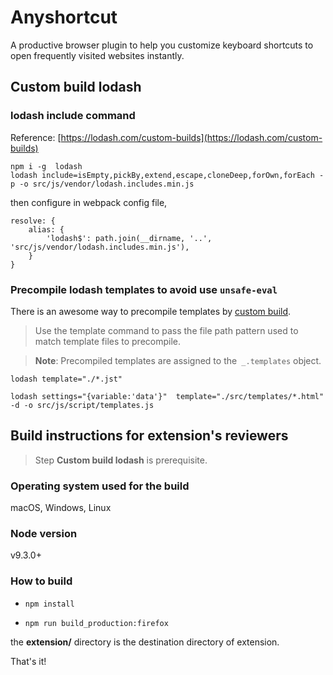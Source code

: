 # Anyshortcut

A productive browser plugin to help you customize keyboard shortcuts to open frequently visited websites instantly.

## Custom build lodash

### lodash include command

Reference: [https://lodash.com/custom-builds](https://lodash.com/custom-builds)

```shell
npm i -g  lodash
lodash include=isEmpty,pickBy,extend,escape,cloneDeep,forOwn,forEach -p -o src/js/vendor/lodash.includes.min.js
```

then configure in webpack config file,

    resolve: {
        alias: {
            'lodash$': path.join(__dirname, '..', 'src/js/vendor/lodash.includes.min.js'),
        }
    }


### Precompile lodash templates to avoid use `unsafe-eval`
There is an awesome way to precompile templates by [custom build](https://lodash.com/custom-builds).

> Use the template command to pass the file path pattern used to match template files to precompile.

> **Note**: Precompiled templates are assigned to the` _.templates` object.
```
lodash template="./*.jst"
```

`
lodash settings="{variable:'data'}"  template="./src/templates/*.html" -d -o src/js/script/templates.js
`

## Build instructions for extension's reviewers

> Step **Custom build lodash** is prerequisite.

### Operating system used for the build

macOS, Windows, Linux

### Node version

v9.3.0+

### How to build

- `npm install`

- `npm run build_production:firefox`

the **extension/** directory is the destination directory of extension.

That's it!
